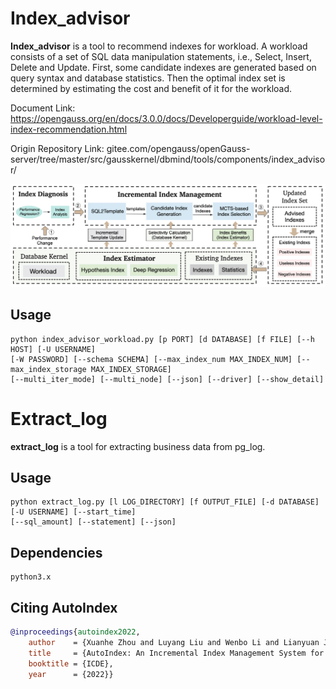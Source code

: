 # Index_advisor
**Index_advisor** is a tool to recommend indexes for workload. A workload consists
of a set of SQL data manipulation statements, i.e., Select, Insert, Delete and Update.
First, some candidate indexes are generated based on query syntax and database
statistics. Then the optimal index set is determined by estimating the cost and
benefit of it for the workload.


Document Link: https://opengauss.org/en/docs/3.0.0/docs/Developerguide/workload-level-index-recommendation.html

Origin Repository Link: gitee.com/opengauss/openGauss-server/tree/master/src/gausskernel/dbmind/tools/components/index_advisor/

![alt text](./figures/arch.jpg?raw=true)

## Usage

    python index_advisor_workload.py [p PORT] [d DATABASE] [f FILE] [--h HOST] [-U USERNAME] 
    [-W PASSWORD] [--schema SCHEMA] [--max_index_num MAX_INDEX_NUM] [--max_index_storage MAX_INDEX_STORAGE] 
    [--multi_iter_mode] [--multi_node] [--json] [--driver] [--show_detail]

# Extract_log

**extract_log**  is a tool for extracting business data from pg_log.

## Usage

    python extract_log.py [l LOG_DIRECTORY] [f OUTPUT_FILE] [-d DATABASE] [-U USERNAME] [--start_time]
    [--sql_amount] [--statement] [--json]

## Dependencies

    python3.x

## Citing AutoIndex

```bibTeX
@inproceedings{autoindex2022,
	author    = {Xuanhe Zhou and Luyang Liu and Wenbo Li and Lianyuan Jin and Shifu Li and Tianqing Wang and Jianhua Feng},
	title     = {AutoIndex: An Incremental Index Management System for Dynamic Workloads},
	booktitle = {ICDE},
	year      = {2022}}
```
